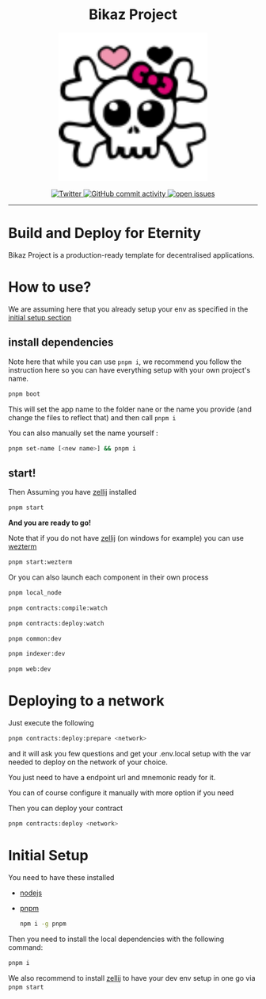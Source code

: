 <h1 align="center"> Bikaz Project </h1>

<p align="center">
  <a href="https://bikaz-project.eth.limo">
    <img src="docs/public/icon.svg" alt="Bikaz-Project Logo" width="300">
  </a>
</p>

<p align="center">
  <a href="https://twitter.com/jollyroger_eth">
    <img alt="Twitter" src="https://img.shields.io/badge/Twitter-1DA1F2?logo=twitter&logoColor=white" />
  </a>

  <a href="https://github.com/wighawag/bikaz-project/commits">
    <img alt="GitHub commit activity" src="https://img.shields.io/github/commit-activity/m/wighawag/bikaz-project">
  </a>

  <a href="https://github.com/wighawag/bikaz-project/issues">
    <img alt="open issues" src="https://isitmaintained.com/badge/open/wighawag/bikaz-project.svg">
  </a>
</p>

---

# Build and Deploy for Eternity

Bikaz Project is a production-ready template for decentralised applications.

# How to use?

We are assuming here that you already setup your env as specified in the [initial setup section](#initial-setup)

## install dependencies

Note here that while you can use `pnpm i`, we recommend you follow the instruction here so you can have everything setup with your own project's name.

```bash
pnpm boot
```

This will set the app name to the folder nane or the name you provide (and change the files to reflect that) and then call `pnpm i`

You can also manually set the name yourself :

```bash
pnpm set-name [<new name>] && pnpm i
```

## start!

Then Assuming you have [zellij](https://zellij.dev/) installed

```bash
pnpm start
```

**And you are ready to go!**

Note that if you do not have [zellij](https://zellij.dev/) (on windows for example) you can use [wezterm](https://wezfurlong.org/wezterm/index.html)

```bash
pnpm start:wezterm
```

Or you can also launch each component in their own process

```bash
pnpm local_node
```

```bash
pnpm contracts:compile:watch
```

```bash
pnpm contracts:deploy:watch
```

```bash
pnpm common:dev
```

```bash
pnpm indexer:dev
```

```bash
pnpm web:dev
```

# Deploying to a network

Just execute the following

```bash
pnpm contracts:deploy:prepare <network>
```

and it will ask you few questions and get your .env.local setup with the var needed to deploy on the network of your choice.

You just need to have a endpoint url and mnemonic ready for it.

You can of course configure it manually with more option if you need

Then you can deploy your contract

```bash
pnpm contracts:deploy <network>
```

# Initial Setup

You need to have these installed

- [nodejs](https://nodejs.org/en)

- [pnpm](https://pnpm.io/)

  ```bash
  npm i -g pnpm
  ```

Then you need to install the local dependencies with the following command:

```bash
pnpm i
```

We also recommend to install [zellij](https://zellij.dev/) to have your dev env setup in one go via `pnpm start`

